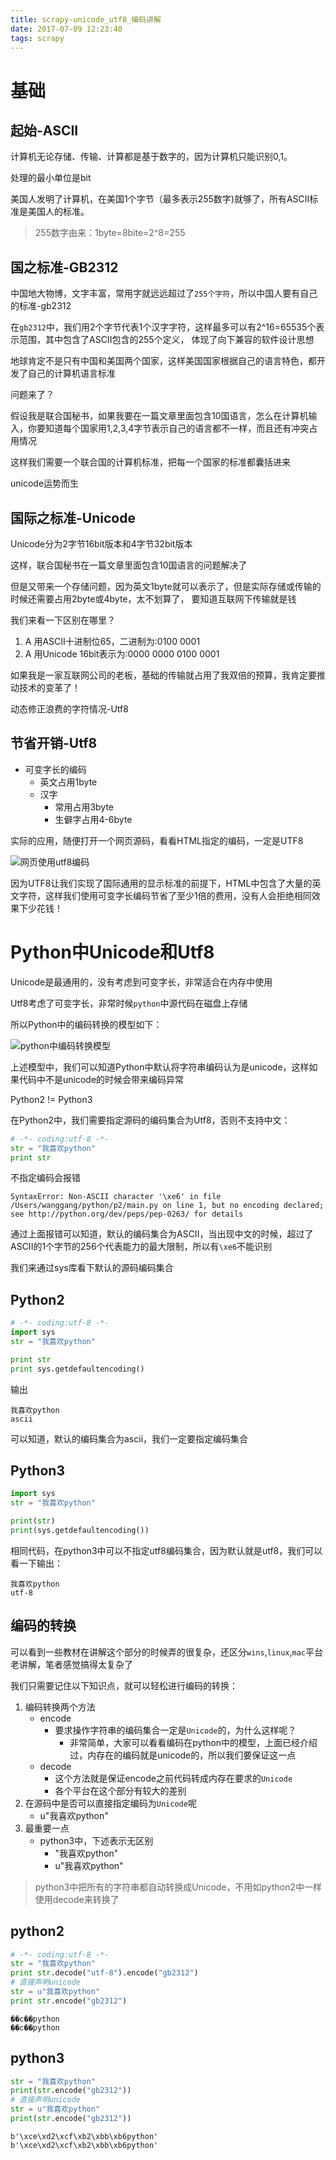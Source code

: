 ```yaml
---
title: scrapy-unicode_utf8_编码讲解
date: 2017-07-09 12:23:40
tags: scrapy
---
```


# 基础

## 起始-ASCII
计算机无论存储、传输、计算都是基于数字的，因为计算机只能识别0,1。

处理的最小单位是bit

美国人发明了计算机，在美国1个字节（最多表示255数字)就够了，所有ASCII标准是美国人的标准。

> 255数字由来：1byte=8bite=2^8=255

## 国之标准-GB2312
中国地大物博，文字丰富，常用字就远远超过了`255个字符`，所以中国人要有自己的标准-gb2312

在`gb2312`中，我们用2个字节代表1个汉字字符，这样最多可以有2^16=65535个表示范围，其中包含了ASCII包含的255个定义，
体现了向下兼容的软件设计思想

地球肯定不是只有中国和美国两个国家，这样美国国家根据自己的语言特色，都开发了自己的计算机语言标准

问题来了？

假设我是联合国秘书，如果我要在一篇文章里面包含10国语言，怎么在计算机输入，你要知道每个国家用1,2,3,4字节表示自己的语言都不一样，而且还有冲突占用情况

这样我们需要一个联合国的计算机标准，把每一个国家的标准都囊括进来

unicode运势而生

## 国际之标准-Unicode

Unicode分为2字节16bit版本和4字节32bit版本

这样，联合国秘书在一篇文章里面包含10国语言的问题解决了

但是又带来一个存储问题，因为英文1byte就可以表示了，但是实际存储或传输的时候还需要占用2byte或4byte，太不划算了，
要知道互联网下传输就是钱

我们来看一下区别在哪里？

1. A 用ASCII十进制位65，二进制为:0100 0001
1. A 用Unicode 16bit表示为:0000 0000 0100 0001

如果我是一家互联网公司的老板，基础的传输就占用了我双倍的预算，我肯定要推动技术的变革了！

动态修正浪费的字符情况-Utf8

## 节省开销-Utf8

- 可变字长的编码
    - 英文占用1byte
    - 汉字
        - 常用占用3byte
        - 生僻字占用4-6byte

实际的应用，随便打开一个网页源码，看看HTML指定的编码，一定是UTF8

![网页使用utf8编码](/images/scrapy/网页使用utf8编码.jpeg)

因为UTF8让我们实现了国际通用的显示标准的前提下，HTML中包含了大量的英文字符，这样我们使用可变字长编码节省了至少1倍的费用，没有人会拒绝相同效果下少花钱！

# Python中Unicode和Utf8

Unicode是最通用的，没有考虑到可变字长，非常适合在内存中使用

Utf8考虑了可变字长，非常时候`python`中源代码在磁盘上存储

所以Python中的编码转换的模型如下：

![python中编码转换模型](/images/scrapy/python中编码转换模型.jpeg)

上述模型中，我们可以知道Python中默认将字符串编码认为是unicode，这样如果代码中不是unicode的时候会带来编码异常

Python2 != Python3

在Python2中，我们需要指定源码的编码集合为Utf8，否则不支持中文：

``` python
# -*- coding:utf-8 -*-
str = "我喜欢python"
print str
```
不指定编码会报错
``` shell
SyntaxError: Non-ASCII character '\xe6' in file /Users/wanggang/python/p2/main.py on line 1, but no encoding declared; see http://python.org/dev/peps/pep-0263/ for details
```

通过上面报错可以知道，默认的编码集合为ASCII，当出现中文的时候，超过了ASCII的1个字节的256个代表能力的最大限制，所以有`\xe6`不能识别

我们来通过sys库看下默认的源码编码集合

## Python2
``` python
# -*- coding:utf-8 -*-
import sys
str = "我喜欢python"

print str
print sys.getdefaultencoding()
```
 
输出
``` shell
我喜欢python
ascii
```

可以知道，默认的编码集合为ascii，我们一定要指定编码集合

## Python3
``` python
import sys
str = "我喜欢python"

print(str)
print(sys.getdefaultencoding())
```

相同代码，在python3中可以不指定utf8编码集合，因为默认就是utf8，我们可以看一下输出：

``` shell
我喜欢python
utf-8
```

## 编码的转换

可以看到一些教材在讲解这个部分的时候弄的很复杂，还区分`wins`,`linux`,`mac`平台老讲解，笔者感觉搞得太复杂了

我们只需要记住以下知识点，就可以轻松进行编码的转换：

1. 编码转换两个方法
    - encode
        - 要求操作字符串的编码集合一定是`Unicode`的，为什么这样呢？
            - 非常简单，大家可以看看编码在python中的模型，上面已经介绍过，内存在的编码就是unicode的，所以我们要保证这一点
    - decode
        - 这个方法就是保证encode之前代码转成内存在要求的`Unicode`
        - 各个平台在这个部分有较大的差别
1. 在源码中是否可以直接指定编码为`Unicode`呢
    - u"我喜欢python"
1. 最重要一点
    - python3中，下述表示无区别
        - "我喜欢python"
        - u"我喜欢python"

> python3中把所有的字符串都自动转换成Unicode，不用如python2中一样使用decode来转换了

## python2
``` python
# -*- coding:utf-8 -*-
str = "我喜欢python"
print str.decode("utf-8").encode("gb2312")
# 直接声明unicode
str = u"我喜欢python"
print str.encode("gb2312")
```
``` shell
��ϲ��python
��ϲ��python
```

## python3
``` python
str = "我喜欢python"
print(str.encode("gb2312"))
# 直接声明unicode
str = u"我喜欢python"
print(str.encode("gb2312"))
```
``` shell
b'\xce\xd2\xcf\xb2\xbb\xb6python'
b'\xce\xd2\xcf\xb2\xbb\xb6python'
```
